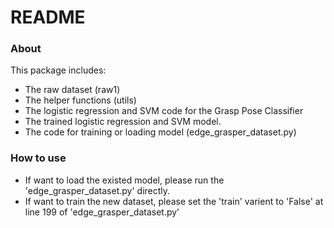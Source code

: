 # README

### About

 This package includes:
 - The raw dataset (raw1)
 - The helper functions (utils)
 - The logistic regression and SVM code for the Grasp Pose Classifier
 - The trained logistic regression and SVM model.
 - The code for training or loading model (edge_grasper_dataset.py)


### How to use
- If want to load the existed model, please run the 'edge_grasper_dataset.py' directly.
- If want to train the new dataset, please set the 'train' varient to 'False' at line 199 of 'edge_grasper_dataset.py'



